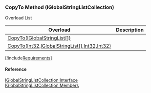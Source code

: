 ﻿### CopyTo Method (IGlobalStringListCollection)

Overload List

| Overload | Description |
| --- | --- |
| [CopyTo(IGlobalStringList\[\])](fcSDK~FChoice.Foundation.Clarify.DataObjects.IGlobalStringListCollection~CopyTo(IGlobalStringList[]).md) |   |
| [CopyTo(Int32,IGlobalStringList\[\],Int32,Int32)](fcSDK~FChoice.Foundation.Clarify.DataObjects.IGlobalStringListCollection~CopyTo(Int32,IGlobalStringList[],Int32,Int32).md) |   |

[!include[Requirements](../partials/requirements.md)]



#### Reference

[IGlobalStringListCollection Interface](fcSDK~FChoice.Foundation.Clarify.DataObjects.IGlobalStringListCollection.md)  
[IGlobalStringListCollection Members](fcSDK~FChoice.Foundation.Clarify.DataObjects.IGlobalStringListCollection_members.md)